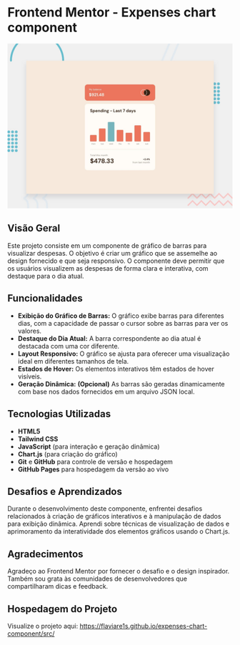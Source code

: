 # Frontend Mentor - Expenses chart component

![Design preview for the Expenses chart component coding challenge](./design/desktop-preview.jpg)


## Visão Geral

Este projeto consiste em um componente de gráfico de barras para visualizar despesas. O objetivo é criar um gráfico que se assemelhe ao design fornecido e que seja responsivo. O componente deve permitir que os usuários visualizem as despesas de forma clara e interativa, com destaque para o dia atual.

## Funcionalidades

- **Exibição do Gráfico de Barras:** O gráfico exibe barras para diferentes dias, com a capacidade de passar o cursor sobre as barras para ver os valores.
- **Destaque do Dia Atual:** A barra correspondente ao dia atual é destacada com uma cor diferente.
- **Layout Responsivo:** O gráfico se ajusta para oferecer uma visualização ideal em diferentes tamanhos de tela.
- **Estados de Hover:** Os elementos interativos têm estados de hover visíveis.
- **Geração Dinâmica:** **(Opcional)** As barras são geradas dinamicamente com base nos dados fornecidos em um arquivo JSON local.

## Tecnologias Utilizadas

- **HTML5**
- **Tailwind CSS**
- **JavaScript** (para interação e geração dinâmica)
- **Chart.js** (para criação do gráfico)
- **Git** e **GitHub** para controle de versão e hospedagem
- **GitHub Pages** para hospedagem da versão ao vivo

## Desafios e Aprendizados

Durante o desenvolvimento deste componente, enfrentei desafios relacionados à criação de gráficos interativos e à manipulação de dados para exibição dinâmica. Aprendi sobre técnicas de visualização de dados e aprimoramento da interatividade dos elementos gráficos usando o Chart.js.

## Agradecimentos

Agradeço ao Frontend Mentor por fornecer o desafio e o design inspirador. Também sou grata às comunidades de desenvolvedores que compartilharam dicas e feedback.

## Hospedagem do Projeto

Visualize o projeto aqui: https://flaviare1s.github.io/expenses-chart-component/src/
